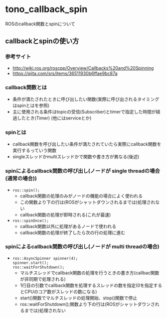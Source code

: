 # tono_callback_spin
ROSのcallback関数とspinについて

## callbackとspinの使い方
### 参考サイト
- http://wiki.ros.org/roscpp/Overview/Callbacks%20and%20Spinning
- https://qiita.com/srs/items/36511930b6ffae9bc87a

### callback関数とは
- 条件が満たされたときに呼び出したい関数(実際に呼び出されるタイミングはspinとはを参照)
- 主に使用される条件はtopicの受信(Subscriber)とtimerで指定した時間が経過したとき(Timer) (他にはserviceとか)

### spinとは
- callback関数を呼び出したい条件が満たされていたら実際にcallback関数を実行するっていう関数
- singleスレッドかmultiスレッドかで関数や書き方が異なる(後述)

### spinによるcallback関数の呼び出し(ノードが single threadの場合(通常の場合))
- `ros::spin();`
	- callback関数の処理のみがノードの機能の場合によく使われる
	- この関数より下の行は(ROSがシャットダウンされるまでは)処理されない
	- callback関数の処理が即時される(これが最速)
- `ros::spinOnce();`
	- callback関数以外に処理があるノードで使われる
	- callback関数の処理が終了したら次の行の処理に進む

### spinによるcallback関数の呼び出し(ノードが multi threadの場合)
- `ros::AsyncSpinner spinner(4);`  
`spinner.start();`  
`ros::waitForShutdown();`
	- マルチスレッドでcallback関数の処理を行うときの書き方(callbac関数が非同期で処理される)
	- 1行目の引数でcallback関数を処理するスレッドの数を指定(0を指定するとCPUのコア数がスレッドの数になる)
	- start()関数でマルチスレッドの処理開始、stop()関数で停止
	- ros::waitForShutdown();関数より下の行は(ROSがシャットダウンされるまでは)処理されない